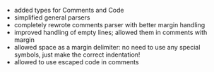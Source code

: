 * added types for Comments and Code
* simplified general parsers
* completely rewrote comments parser with better margin handling
* improved handling of empty lines; allowed them in comments with margin
* allowed space as a margin delimiter: no need to use any special symbols, just make the correct indentation!  
* allowed to use escaped code in comments  

